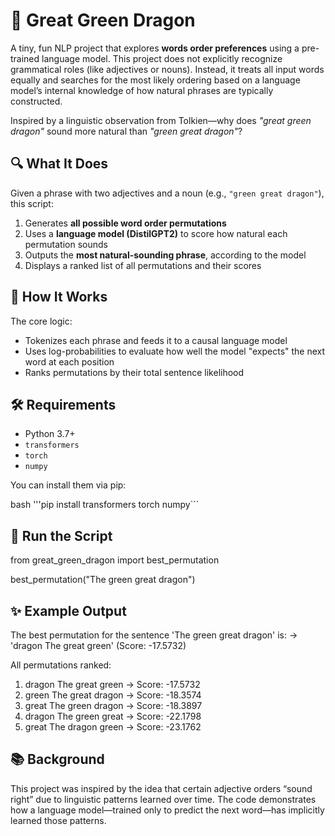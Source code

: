 # 🐉 Great Green Dragon

A tiny, fun NLP project that explores **words order preferences** using a pre-trained language model. This project does not explicitly recognize grammatical roles (like adjectives or nouns). Instead, it treats all input words equally and searches for the most likely ordering based on a language model’s internal knowledge of how natural phrases are typically constructed.

Inspired by a linguistic observation from Tolkien—why does *"great green dragon"* sound more natural than *"green great dragon"*?

## 🔍 What It Does

Given a phrase with two adjectives and a noun (e.g., `"green great dragon"`), this script:

1. Generates **all possible word order permutations**
2. Uses a **language model (DistilGPT2)** to score how natural each permutation sounds
3. Outputs the **most natural-sounding phrase**, according to the model
4. Displays a ranked list of all permutations and their scores

## 🧠 How It Works

The core logic:
- Tokenizes each phrase and feeds it to a causal language model
- Uses log-probabilities to evaluate how well the model "expects" the next word at each position
- Ranks permutations by their total sentence likelihood

## 🛠️ Requirements

- Python 3.7+
- `transformers`
- `torch`
- `numpy`

You can install them via pip:

bash
'''pip install transformers torch numpy```

## 🚀 Run the Script

from great_green_dragon import best_permutation

best_permutation("The green great dragon")

## ✨ Example Output

The best permutation for the sentence 'The green great dragon' is:
  -> 'dragon The great green' (Score: -17.5732)

All permutations ranked:
 1. dragon The great green         -> Score: -17.5732
 2. green The great dragon         -> Score: -18.3574
 3. great The green dragon         -> Score: -18.3897
 4. dragon The green great      -> Score: -22.1798
 5. great The dragon green         -> Score: -23.1762



## 📚 Background

This project was inspired by the idea that certain adjective orders “sound right” due to linguistic patterns learned over time. The code demonstrates how a language model—trained only to predict the next word—has implicitly learned those patterns.



